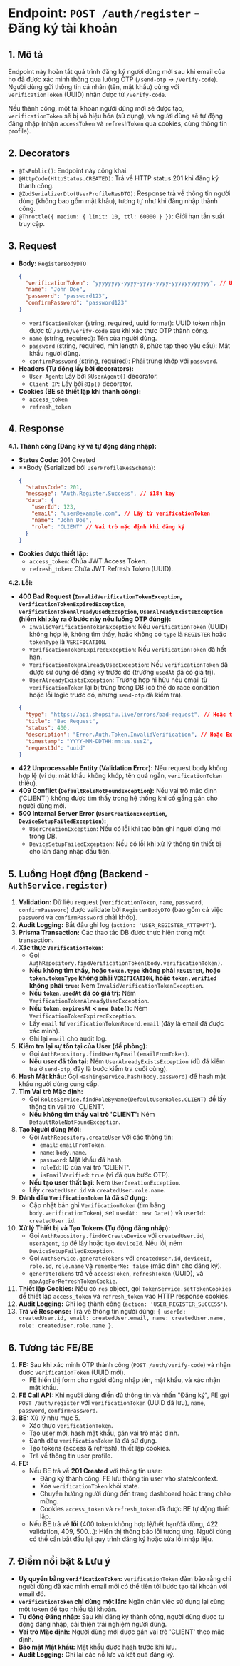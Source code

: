 # Endpoint: `POST /auth/register` - Đăng ký tài khoản

## 1. Mô tả

Endpoint này hoàn tất quá trình đăng ký người dùng mới sau khi email của họ đã được xác minh thông qua luồng OTP (`/send-otp` -> `/verify-code`). Người dùng gửi thông tin cá nhân (tên, mật khẩu) cùng với `verificationToken` (UUID) nhận được từ `/verify-code`.

Nếu thành công, một tài khoản người dùng mới sẽ được tạo, `verificationToken` sẽ bị vô hiệu hóa (sử dụng), và người dùng sẽ tự động đăng nhập (nhận `accessToken` và `refreshToken` qua cookies, cùng thông tin profile).

## 2. Decorators

- `@IsPublic()`: Endpoint này công khai.
- `@HttpCode(HttpStatus.CREATED)`: Trả về HTTP status 201 khi đăng ký thành công.
- `@ZodSerializerDto(UserProfileResDTO)`: Response trả về thông tin người dùng (không bao gồm mật khẩu), tương tự như khi đăng nhập thành công.
- `@Throttle({ medium: { limit: 10, ttl: 60000 } })`: Giới hạn tần suất truy cập.

## 3. Request

- **Body:** `RegisterBodyDTO`
  ```json
  {
    "verificationToken": "yyyyyyyy-yyyy-yyyy-yyyy-yyyyyyyyyyyy", // UUID từ /auth/verify-code
    "name": "John Doe",
    "password": "password123",
    "confirmPassword": "password123"
  }
  ```
  - `verificationToken` (string, required, uuid format): UUID token nhận được từ `/auth/verify-code` sau khi xác thực OTP thành công.
  - `name` (string, required): Tên của người dùng.
  - `password` (string, required, min length 8, phức tạp theo yêu cầu): Mật khẩu người dùng.
  - `confirmPassword` (string, required): Phải trùng khớp với `password`.
- **Headers (Tự động lấy bởi decorators):**
  - `User-Agent`: Lấy bởi `@UserAgent()` decorator.
  - `Client IP`: Lấy bởi `@Ip()` decorator.
- **Cookies (BE sẽ thiết lập khi thành công):**
  - `access_token`
  - `refresh_token`

## 4. Response

**4.1. Thành công (Đăng ký và tự động đăng nhập):**

- **Status Code:** 201 Created
- \*\*Body (Serialized bởi `UserProfileResSchema`):
  ```json
  {
    "statusCode": 201,
    "message": "Auth.Register.Success", // i18n key
    "data": {
      "userId": 123,
      "email": "user@example.com", // Lấy từ verificationToken
      "name": "John Doe",
      "role": "CLIENT" // Vai trò mặc định khi đăng ký
    }
  }
  ```
- **Cookies được thiết lập:**
  - `access_token`: Chứa JWT Access Token.
  - `refresh_token`: Chứa JWT Refresh Token (UUID).

**4.2. Lỗi:**

- **400 Bad Request (`InvalidVerificationTokenException`, `VerificationTokenExpiredException`, `VerificationTokenAlreadyUsedException`, `UserAlreadyExistsException` (hiếm khi xảy ra ở bước này nếu luồng OTP đúng)):**
  - `InvalidVerificationTokenException`: Nếu `verificationToken` (UUID) không hợp lệ, không tìm thấy, hoặc không có `type` là `REGISTER` hoặc `tokenType` là `VERIFICATION`.
  - `VerificationTokenExpiredException`: Nếu `verificationToken` đã hết hạn.
  - `VerificationTokenAlreadyUsedException`: Nếu `verificationToken` đã được sử dụng để đăng ký trước đó (trường `usedAt` đã có giá trị).
  - `UserAlreadyExistsException`: Trường hợp hi hữu nếu email từ `verificationToken` lại bị trùng trong DB (có thể do race condition hoặc lỗi logic trước đó, nhưng `send-otp` đã kiểm tra).
  ```json
  {
    "type": "https://api.shopsifu.live/errors/bad-request", // Hoặc type cụ thể hơn
    "title": "Bad Request",
    "status": 400,
    "description": "Error.Auth.Token.InvalidVerification", // Hoặc Expired, AlreadyUsed
    "timestamp": "YYYY-MM-DDTHH:mm:ss.sssZ",
    "requestId": "uuid"
  }
  ```
- **422 Unprocessable Entity (Validation Error):** Nếu request body không hợp lệ (ví dụ: mật khẩu không khớp, tên quá ngắn, `verificationToken` thiếu).
- **409 Conflict (`DefaultRoleNotFoundException`):** Nếu vai trò mặc định ('CLIENT') không được tìm thấy trong hệ thống khi cố gắng gán cho người dùng mới.
- **500 Internal Server Error (`UserCreationException`, `DeviceSetupFailedException`):**
  - `UserCreationException`: Nếu có lỗi khi tạo bản ghi người dùng mới trong DB.
  - `DeviceSetupFailedException`: Nếu có lỗi khi xử lý thông tin thiết bị cho lần đăng nhập đầu tiên.

## 5. Luồng Hoạt động (Backend - `AuthService.register`)

1.  **Validation:** Dữ liệu request (`verificationToken`, `name`, `password`, `confirmPassword`) được validate bởi `RegisterBodyDTO` (bao gồm cả việc `password` và `confirmPassword` phải khớp).
2.  **Audit Logging:** Bắt đầu ghi log (`action: 'USER_REGISTER_ATTEMPT'`).
3.  **Prisma Transaction:** Các thao tác DB được thực hiện trong một transaction.
4.  **Xác thực `VerificationToken`:**
    - Gọi `AuthRepository.findVerificationToken(body.verificationToken)`.
    - **Nếu không tìm thấy, hoặc `token.type` không phải `REGISTER`, hoặc `token.tokenType` không phải `VERIFICATION`, hoặc `token.verified` không phải `true`:** Ném `InvalidVerificationTokenException`.
    - **Nếu `token.usedAt` đã có giá trị:** Ném `VerificationTokenAlreadyUsedException`.
    - **Nếu `token.expiresAt` < `new Date()`:** Ném `VerificationTokenExpiredException`.
    - Lấy `email` từ `verificationTokenRecord.email` (đây là email đã được xác minh).
    - Ghi lại `email` cho audit log.
5.  **Kiểm tra lại sự tồn tại của User (đề phòng):**
    - Gọi `AuthRepository.findUserByEmail(emailFromToken)`.
    - **Nếu user đã tồn tại:** Ném `UserAlreadyExistsException` (dù đã kiểm tra ở `send-otp`, đây là bước kiểm tra cuối cùng).
6.  **Hash Mật khẩu:** Gọi `HashingService.hash(body.password)` để hash mật khẩu người dùng cung cấp.
7.  **Tìm Vai trò Mặc định:**
    - Gọi `RolesService.findRoleByName(DefaultUserRoles.CLIENT)` để lấy thông tin vai trò 'CLIENT'.
    - **Nếu không tìm thấy vai trò 'CLIENT':** Ném `DefaultRoleNotFoundException`.
8.  **Tạo Người dùng Mới:**
    - Gọi `AuthRepository.createUser` với các thông tin:
      - `email`: `emailFromToken`.
      - `name`: `body.name`.
      - `password`: Mật khẩu đã hash.
      - `roleId`: ID của vai trò 'CLIENT'.
      - `isEmailVerified`: `true` (vì đã qua bước OTP).
    - **Nếu tạo user thất bại:** Ném `UserCreationException`.
    - Lấy `createdUser.id` và `createdUser.role.name`.
9.  **Đánh dấu `VerificationToken` là đã sử dụng:**
    - Cập nhật bản ghi `VerificationToken` (tìm bằng `body.verificationToken`), set `usedAt: new Date()` và `userId: createdUser.id`.
10. **Xử lý Thiết bị và Tạo Tokens (Tự động đăng nhập):**
    - Gọi `AuthRepository.findOrCreateDevice` với `createdUser.id`, `userAgent`, `ip` để lấy hoặc tạo `deviceId`. Nếu lỗi, ném `DeviceSetupFailedException`.
    - Gọi `AuthService.generateTokens` với `createdUser.id`, `deviceId`, `role.id`, `role.name` và `rememberMe: false` (mặc định cho đăng ký).
    - `generateTokens` trả về `accessToken`, `refreshToken` (UUID), và `maxAgeForRefreshTokenCookie`.
11. **Thiết lập Cookies:** Nếu có `res` object, gọi `TokenService.setTokenCookies` để thiết lập `access_token` và `refresh_token` vào HTTP response cookies.
12. **Audit Logging:** Ghi log thành công (`action: 'USER_REGISTER_SUCCESS'`).
13. **Trả về Response:** Trả về thông tin người dùng: `{ userId: createdUser.id, email: createdUser.email, name: createdUser.name, role: createdUser.role.name }`.

## 6. Tương tác FE/BE

1.  **FE:** Sau khi xác minh OTP thành công (`POST /auth/verify-code`) và nhận được `verificationToken` (UUID mới).
    - FE hiển thị form cho người dùng nhập tên, mật khẩu, và xác nhận mật khẩu.
2.  **FE Call API:** Khi người dùng điền đủ thông tin và nhấn "Đăng ký", FE gọi `POST /auth/register` với `verificationToken` (UUID đã lưu), `name`, `password`, `confirmPassword`.
3.  **BE:** Xử lý như mục 5.
    - Xác thực `verificationToken`.
    - Tạo user mới, hash mật khẩu, gán vai trò mặc định.
    - Đánh dấu `verificationToken` là đã sử dụng.
    - Tạo tokens (access & refresh), thiết lập cookies.
    - Trả về thông tin user profile.
4.  **FE:**
    - Nếu BE trả về **201 Created** với thông tin user:
      - Đăng ký thành công. FE lưu thông tin user vào state/context.
      - Xóa `verificationToken` khỏi state.
      - Chuyển hướng người dùng đến trang dashboard hoặc trang chào mừng.
      - Cookies `access_token` và `refresh_token` đã được BE tự động thiết lập.
    - Nếu BE trả về **lỗi** (400 token không hợp lệ/hết hạn/đã dùng, 422 validation, 409, 500...): Hiển thị thông báo lỗi tương ứng. Người dùng có thể cần bắt đầu lại quy trình đăng ký hoặc sửa lỗi nhập liệu.

## 7. Điểm nổi bật & Lưu ý

- **Ủy quyền bằng `verificationToken`:** `verificationToken` đảm bảo rằng chỉ người dùng đã xác minh email mới có thể tiến tới bước tạo tài khoản với email đó.
- **`verificationToken` chỉ dùng một lần:** Ngăn chặn việc sử dụng lại cùng một token để tạo nhiều tài khoản.
- **Tự động Đăng nhập:** Sau khi đăng ký thành công, người dùng được tự động đăng nhập, cải thiện trải nghiệm người dùng.
- **Vai trò Mặc định:** Người dùng mới được gán vai trò 'CLIENT' theo mặc định.
- **Bảo mật Mật khẩu:** Mật khẩu được hash trước khi lưu.
- **Audit Logging:** Ghi lại các nỗ lực và kết quả đăng ký.
